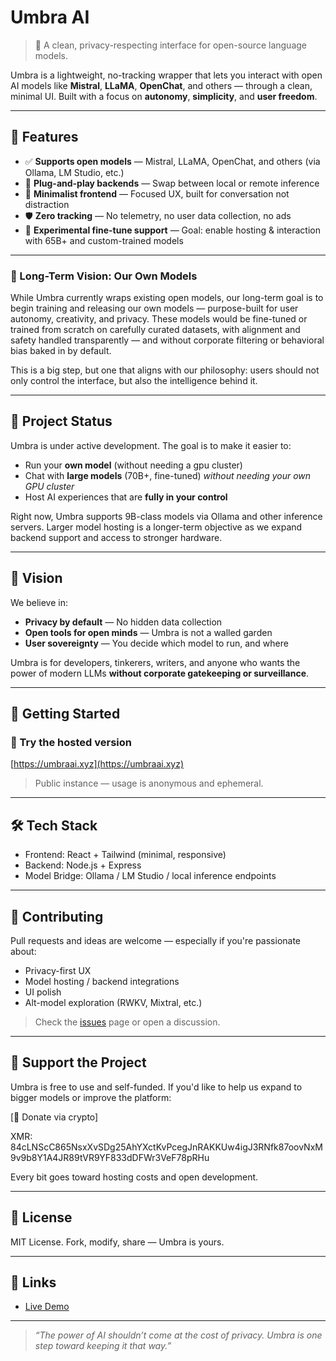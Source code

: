 # Umbra AI

> 🧠 A clean, privacy-respecting interface for open-source language models.

Umbra is a lightweight, no-tracking wrapper that lets you interact with open AI models like **Mistral**, **LLaMA**, **OpenChat**, and others — through a clean, minimal UI. Built with a focus on **autonomy**, **simplicity**, and **user freedom**.



---

## 🌟 Features

- ✅ **Supports open models** — Mistral, LLaMA, OpenChat, and others (via Ollama, LM Studio, etc.)
- 🧩 **Plug-and-play backends** — Swap between local or remote inference
- 🧼 **Minimalist frontend** — Focused UX, built for conversation not distraction
- 🛡️ **Zero tracking** — No telemetry, no user data collection, no ads
- 💬 **Experimental fine-tune support** — Goal: enable hosting & interaction with 65B+ and custom-trained models

---

### 🌌 Long-Term Vision: Our Own Models

While Umbra currently wraps existing open models, our long-term goal is to begin training and releasing our own models — purpose-built for user autonomy, creativity, and privacy. These models would be fine-tuned or trained from scratch on carefully curated datasets, with alignment and safety handled transparently — and without corporate filtering or behavioral bias baked in by default.

This is a big step, but one that aligns with our philosophy: users should not only control the interface, but also the intelligence behind it.

---

## 🚧 Project Status

Umbra is under active development. The goal is to make it easier to:

- Run your **own model** (without needing a gpu cluster)
- Chat with **large models** (70B+, fine-tuned) *without needing your own GPU cluster*
- Host AI experiences that are **fully in your control**

Right now, Umbra supports 9B-class models via Ollama and other inference servers. Larger model hosting is a longer-term objective as we expand backend support and access to stronger hardware.

---

## 🧠 Vision

We believe in:
- **Privacy by default** — No hidden data collection
- **Open tools for open minds** — Umbra is not a walled garden
- **User sovereignty** — You decide which model to run, and where

Umbra is for developers, tinkerers, writers, and anyone who wants the power of modern LLMs **without corporate gatekeeping or surveillance**.

---

## 🚀 Getting Started

### 🔗 Try the hosted version  
[https://umbraai.xyz](https://umbraai.xyz)

> Public instance — usage is anonymous and ephemeral.

---

## 🛠️ Tech Stack

- Frontend: React + Tailwind (minimal, responsive)
- Backend: Node.js + Express
- Model Bridge: Ollama / LM Studio / local inference endpoints

---

## 💬 Contributing

Pull requests and ideas are welcome — especially if you're passionate about:
- Privacy-first UX
- Model hosting / backend integrations
- UI polish
- Alt-model exploration (RWKV, Mixtral, etc.)

> Check the [issues](https://github.com/umbra-ai/umbra/issues) page or open a discussion.

---

## 💸 Support the Project

Umbra is free to use and self-funded. If you'd like to help us expand to bigger models or improve the platform:

[💖 Donate via crypto] 

XMR: 84cLNScC865NsxXvSDg25AhYXctKvPcegJnRAKKUw4igJ3RNfk87oovNxM9v9b8Y1A4JR89tVR9YF833dDFWr3VeF78pRHu

Every bit goes toward hosting costs and open development.

---

## 📜 License

MIT License. Fork, modify, share — Umbra is yours.

---

## 🔗 Links

- [Live Demo](https://umbraai.xyz)

---

> _“The power of AI shouldn’t come at the cost of privacy. Umbra is one step toward keeping it that way.”_

